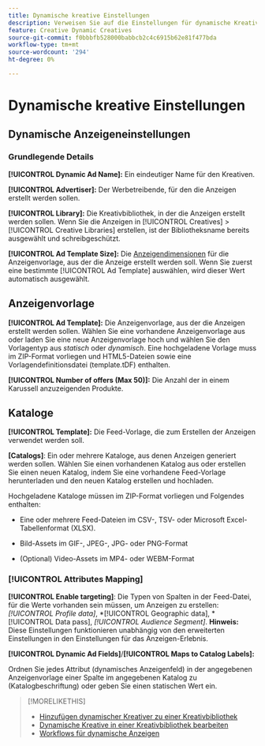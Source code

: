 ```yaml
---
title: Dynamische kreative Einstellungen
description: Verweisen Sie auf die Einstellungen für dynamische Kreative.
feature: Creative Dynamic Creatives
source-git-commit: f0bbbfb528000babbcb2c4c6915b62e81f477bda
workflow-type: tm+mt
source-wordcount: '294'
ht-degree: 0%

---
```


# Dynamische kreative Einstellungen

<!-- add a description -->

<!-- This looks the same for me for either HTML5 type as of 9/24:

## Dynamic ad settings for static HTML5 ads {#dynamic-ad-settings-static-html5}

### Basic Details

**[!UICONTROL Advertiser]:** The advertiser for which to create the ads.

**[!UICONTROL Library]:** The creative library in which to create the ads.

**[!UICONTROL Dynamic Ad Name]:** A unique name for the creative.

**[!UICONTROL Ad Template Size]:** The ad dimensions for the ad template from which to create the ad. If you first select a specific [!UICONTROL Ad Template], then this value is automatically selected.

**[!UICONTROL Ad Template Type]:** The type of ad template from which to create the ad: *[!UICONTROL Static HTML5]* or *[!UICONTROL Dynamic HTML5]*.  If you first select a specific [!UICONTROL Ad Template], then this value is automatically selected.

**[!UICONTROL Ad Template]:** The ad template from which to create the ad.

**[!UICONTROL clickURL]:** A valid landing page URL to which users are redirected when they click the ad.

### [!UICONTROL Attributes Details]

-->

## Dynamische Anzeigeneinstellungen<!-- for dynamic HTML5 ads {#dynamic-ad-settings-dynamic-html5}-->

<!-- add a description -->

### Grundlegende Details

**[!UICONTROL Dynamic Ad Name]:** Ein eindeutiger Name für den Kreativen.

**[!UICONTROL Advertiser]:** Der Werbetreibende, für den die Anzeigen erstellt werden sollen.

**[!UICONTROL Library]:** Die Kreativbibliothek, in der die Anzeigen erstellt werden sollen. Wenn Sie die Anzeigen in [!UICONTROL Creatives] > [!UICONTROL Creative Libraries] erstellen, ist der Bibliotheksname bereits ausgewählt und schreibgeschützt.

**[!UICONTROL Ad Template Size]:** Die [Anzeigendimensionen](/help/creative/creative-libraries/creative-sizes.md) für die Anzeigenvorlage, aus der die Anzeige erstellt werden soll. Wenn Sie zuerst eine bestimmte [!UICONTROL Ad Template] auswählen, wird dieser Wert automatisch ausgewählt.

## Anzeigenvorlage

**[!UICONTROL Ad Template]:** Die Anzeigenvorlage, aus der die Anzeigen erstellt werden sollen. Wählen Sie eine vorhandene Anzeigenvorlage aus oder laden Sie eine neue Anzeigenvorlage hoch und wählen Sie den Vorlagentyp aus *statisch* oder *dynamisch*. Eine hochgeladene Vorlage muss im ZIP-Format vorliegen und HTML5-Dateien sowie eine Vorlagendefinitionsdatei (template.tDF) enthalten. <!-- Need to add more specs for that -->

**[!UICONTROL Number of offers (Max 50)]:** Die Anzahl der in einem Karussell anzuzeigenden Produkte.

## Kataloge

**[!UICONTROL Template]:** Die Feed-Vorlage, die zum Erstellen der Anzeigen verwendet werden soll.

**\[Catalogs\]**: Ein oder mehrere Kataloge, aus denen Anzeigen generiert werden sollen. Wählen Sie einen vorhandenen Katalog aus oder erstellen Sie einen neuen Katalog, indem Sie eine vorhandene Feed-Vorlage herunterladen und den neuen Katalog erstellen und hochladen.

Hochgeladene Kataloge müssen im ZIP-Format vorliegen und Folgendes enthalten:

* Eine oder mehrere Feed-Dateien im CSV-, TSV- oder Microsoft Excel-Tabellenformat (XLSX).<!-- Need to add more specs for that -->

* Bild-Assets im GIF-, JPEG-, JPG- oder PNG-Format

* (Optional) Video-Assets im MP4- oder WEBM-Format

### [!UICONTROL Attributes Mapping]

**[!UICONTROL Enable targeting]**: <!-- "targeting options/filters," but I don't think this means user targeting since that is set in the experience/ad on DSP -->Die Typen von Spalten in der Feed-Datei, für die Werte vorhanden sein müssen, um Anzeigen zu erstellen: *[!UICONTROL Profile data]*, *[!UICONTROL Geographic data], *[!UICONTROL Data pass], *[!UICONTROL Audience Segment]*.  **Hinweis:** Diese Einstellungen funktionieren unabhängig von den erweiterten Einstellungen in den Einstellungen für das Anzeigen-Erlebnis.<!-- Clarify what qualifies for each, and explain more -->

**[!UICONTROL Dynamic Ad Fields]**/**[!UICONTROL Maps to Catalog Labels]:**

Ordnen Sie jedes Attribut (dynamisches Anzeigenfeld) in der angegebenen Anzeigenvorlage einer Spalte im angegebenen Katalog zu (Katalogbeschriftung) oder geben Sie einen statischen Wert ein.

>[!MORELIKETHIS]
>
>* [Hinzufügen dynamischer Kreativer zu einer Kreativbibliothek](creative-add-dynamic.md)
>* [Dynamische Kreative in einer Kreativbibliothek bearbeiten](creative-edit-dynamic.md)
>* [Workflows für dynamische Anzeigen](/help/creative/introduction/workflow-dynamic-ads.md)
